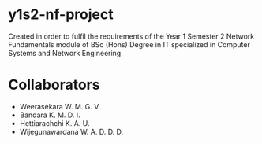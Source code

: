 # y1s2-nf-project
Created in order to fulfil the requirements of the Year 1 Semester 2 Network Fundamentals module of BSc (Hons) Degree in IT specialized in Computer Systems and Network Engineering.

# Collaborators
- Weerasekara W. M. G. V.
- Bandara K. M. D. I.
- Hettiarachchi K. A. U.
- Wijegunawardana W. A. D. D. D.
